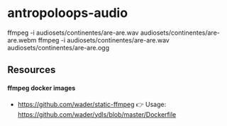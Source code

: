 # antropoloops-audio

ffmpeg -i audiosets/continentes/are-are.wav audiosets/continentes/are-are.webm
ffmpeg -i audiosets/continentes/are-are.wav audiosets/continentes/are-are.ogg


## Resources

#### ffmpeg docker images

- https://github.com/wader/static-ffmpeg 👉 Usage: https://github.com/wader/ydls/blob/master/Dockerfile